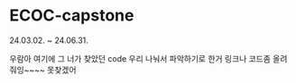 # ECOC-capstone
24.03.02. ~ 24.06.31.


우람아 여기에 그 너가 찾았던 code 우리 나눠서 파악하기로 한거 링크나 코드좀 올려줘잉~~~~ 못찾겠어
